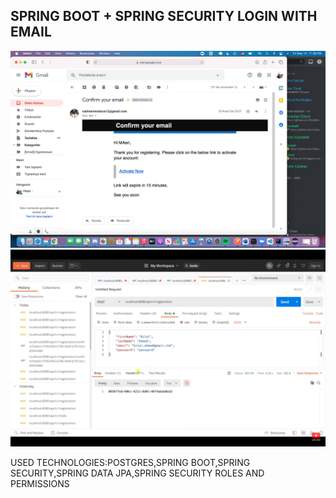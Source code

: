 ## SPRING BOOT + SPRING SECURITY LOGIN  WITH EMAIL
![IMAGE](https://github.com/DavutUdemy/EMAILBACKEND/blob/master/SPRINGEMAIL/Screen%20Shot%202021-05-14%20at%2011.39.17%20PM.png)
![IMAGE](https://github.com/DavutUdemy/EMAILBACKEND/blob/master/SPRINGEMAIL/Screen%20Shot%202021-05-14%20at%2011.39.55%20PM.png)

USED TECHNOLOGIES:POSTGRES,SPRING BOOT,SPRING SECURITY,SPRING DATA JPA,SPRING SECURITY ROLES AND PERMISSIONS
